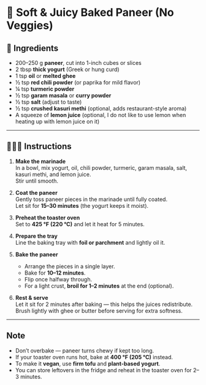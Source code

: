 # 🧀 Soft & Juicy Baked Paneer (No Veggies)

## 🧂 Ingredients

- 200–250 g **paneer**, cut into 1-inch cubes or slices  
- 2 tbsp **thick yogurt** (Greek or hung curd)  
- 1 tsp **oil** or **melted ghee**  
- ½ tsp **red chili powder** (or paprika for mild flavor)  
- ¼ tsp **turmeric powder**  
- ½ tsp **garam masala** or **curry powder**  
- ½ tsp **salt** (adjust to taste)  
- ½ tsp **crushed kasuri methi** (optional, adds restaurant-style aroma)  
- A squeeze of **lemon juice**  (optional, I do not like to use lemon when heating up with lemon juice on it)

---

## 👩🏽‍🍳 Instructions

1. **Make the marinade**  
   In a bowl, mix yogurt, oil, chili powder, turmeric, garam masala, salt, kasuri methi, and lemon juice.  
   Stir until smooth.

2. **Coat the paneer**  
   Gently toss paneer pieces in the marinade until fully coated.  
   Let sit for **15–30 minutes** (the yogurt keeps it moist).

3. **Preheat the toaster oven**  
   Set to **425 °F (220 °C)** and let it heat for 5 minutes.

4. **Prepare the tray**  
   Line the baking tray with **foil or parchment** and lightly oil it.

5. **Bake the paneer**  
   - Arrange the pieces in a single layer.  
   - Bake for **10–12 minutes**.  
   - Flip once halfway through.  
   - For a light crust, **broil for 1–2 minutes** at the end (optional).

6. **Rest & serve**  
   Let it sit for 2 minutes after baking — this helps the juices redistribute.  
   Brush lightly with ghee or butter before serving for extra softness.

---

## Note

- Don’t overbake — paneer turns chewy if kept too long.  
- If your toaster oven runs hot, bake at **400 °F (205 °C)** instead.  
- To make it **vegan**, use **firm tofu** and **plant-based yogurt**.  
- You can store leftovers in the fridge and reheat in the toaster oven for 2–3 minutes.

